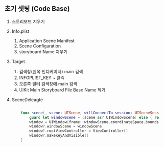 
## 초기 셋팅 (Code Base)


1. 스토리보드 지우기

2. Info.plist 
    1. Application Scene Manifest 
    2. Scene Configuration 
    3. storyboard Name  지우기

3. Target 
    1. 검색창(왼쪽 인디케이터) main 검색 
    2. INFOPLIST_KEY ~ 클릭 
    3. 오른쪽 필터 검색창에 main 검색
    4. UIKit Main Storyboard File Base Name 제거 

4. SceneDeleagte
    ```swift

        func scene(_ scene: UIScene, willConnectTo session: UISceneSession, options connectionOptions: UIScene.ConnectionOptions) {
            guard let windowScene = (scene as? UIWindowScene) else { return }
            window = UIWindow(frame: windowScene.coordinateSpace.bounds)
            window?.windowScene = windowScene
            window?.rootViewController = ViewController()
            window?.makeKeyAndVisible()
        }


    ```

